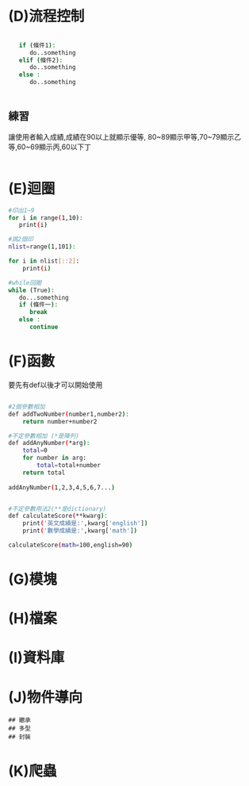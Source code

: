 # (D)流程控制
```sh
   
   if (條件1):
      do..something
   elif (條件2):
      do..something
   else :
      do..something
      
```

## 練習
讓使用者輸入成績,成績在90以上就顯示優等,
80~89顯示甲等,70~79顯示乙等,60~69顯示丙,60以下丁
```sh


```
# (E)迴圈
```sh
#印出1~9
for i in range(1,10):
   print(i)

#跳2個印
nlist=range(1,101):

for i in nlist[::2]:
    print(i)

#while回圈
while (True):
   do...something
   if (條件一):
      break
   else :
      continue

```


# (F)函數
要先有def以後才可以開始使用
```sh

#2個參數相加
def addTwoNumber(number1,number2):
    return number+number2

#不定參數相加 (*是陣列)
def addAnyNumber(*arg):
    total=0
    for number in arg:
        total=total+number
    return total
    
addAnyNumber(1,2,3,4,5,6,7...)


#不定參數用法2(**是dictionary)
def calculateScore(**kwarg):
    print('英文成績是:',kwarg['english'])
    print('數學成績是:',kwarg['math'])

calculateScore(math=100,english=90)

```
# (G)模塊

# (H)檔案

# (I)資料庫

# (J)物件導向
    ## 繼承
    ## 多型
    ## 封裝
    
# (K)爬蟲

    
